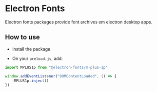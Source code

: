 # Electron Fonts

Electron fonts packages provide font archives em electron desktop apps.

## How to use

* Install the package

* On your `preload.js`, add:

```ts
import MPLUS1p from "@electron-fonts/m-plus-1p"

window.addEventListener("DOMContentLoaded", () => {
    MPLUS1p.inject()
})
```